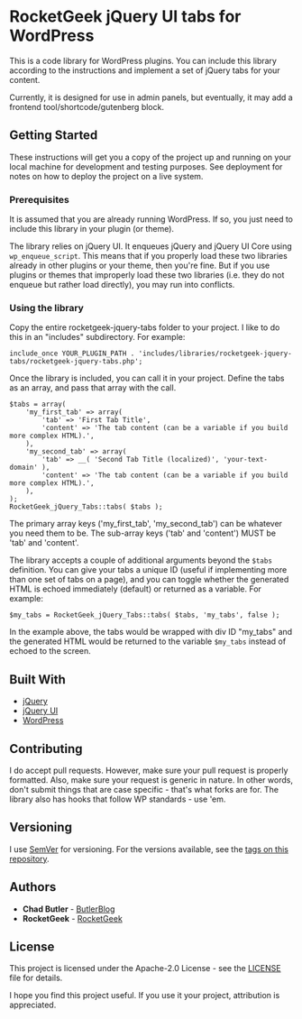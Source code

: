 # RocketGeek jQuery UI tabs for WordPress

This is a code library for WordPress plugins. You can include this library according to the instructions and implement a set of jQuery tabs for your content.

Currently, it is designed for use in admin panels, but eventually, it may add a frontend tool/shortcode/gutenberg block.

## Getting Started

These instructions will get you a copy of the project up and running on your local machine for development and testing purposes. See deployment for notes on how to deploy the project on a live system.

### Prerequisites

It is assumed that you are already running WordPress.  If so, you just need to include this library in your plugin (or theme).

The library relies on jQuery UI. It enqueues jQuery and jQuery UI Core using `wp_enqueue_script`.  This means that if you properly load these two libraries already in other plugins or your theme, then you're fine.  But if you use plugins or themes that improperly load these two libraries (i.e. they do not enqueue but rather load directly), you may run into conflicts.

### Using the library

Copy the entire rocketgeek-jquery-tabs folder to your project. I like to do this in an "includes" subdirectory. For example:

```
include_once YOUR_PLUGIN_PATH . 'includes/libraries/rocketgeek-jquery-tabs/rocketgeek-jquery-tabs.php';
```

Once the library is included, you can call it in your project. Define the tabs as an array, and pass that array with the call.

```
$tabs = array(
	'my_first_tab' => array(
		'tab' => 'First Tab Title',
		'content' => 'The tab content (can be a variable if you build more complex HTML).',
	),
	'my_second_tab' => array(
		'tab' => __( 'Second Tab Title (localized)', 'your-text-domain' ),
		'content' => 'The tab content (can be a variable if you build more complex HTML).',
	),
);
RocketGeek_jQuery_Tabs::tabs( $tabs );
```

The primary array keys ('my_first_tab', 'my_second_tab') can be whatever you need them to be.  The sub-array keys ('tab' and 'content') MUST be 'tab' and 'content'.

The library accepts a couple of additional arguments beyond the `$tabs` definition.  You can give your tabs a unique ID (useful if implementing more than one set of tabs on a page), and you can toggle whether the generated HTML is echoed immediately (default) or returned as a variable.  For example:

```
$my_tabs = RocketGeek_jQuery_Tabs::tabs( $tabs, 'my_tabs', false );
```

In the example above, the tabs would be wrapped with div ID "my_tabs" and the generated HTML would be returned to the variable `$my_tabs` instead of echoed to the screen.


## Built With

* [jQuery](https://jquery.com/)
* [jQuery UI](https://jqueryui.com/)
* [WordPress](https://make.wordpress.org/)

## Contributing

I do accept pull requests. However, make sure your pull request is properly formatted. Also, make sure your request is generic in nature. In other words, don't submit things that are case specific - that's what forks are for. The library also has hooks that follow WP standards - use 'em.

## Versioning

I use [SemVer](https://semver.org/) for versioning. For the versions available, see the [tags on this repository](https://github.com/rocketgeek/jquery_tabs/tags). 

## Authors

* **Chad Butler** - [ButlerBlog](https://github.com/butlerblog)
* **RocketGeek** - [RocketGeek](https://github.com/rocketgeek)

## License

This project is licensed under the Apache-2.0 License - see the [LICENSE](LICENSE) file for details.

I hope you find this project useful. If you use it your project, attribution is appreciated.
